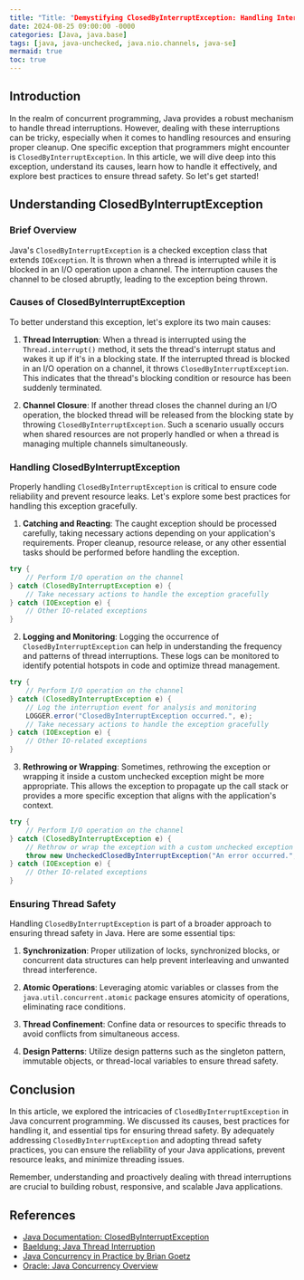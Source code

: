 ```yaml
---
title: "Title: "Demystifying ClosedByInterruptException: Handling Interruptions Safely in Java""
date: 2024-08-25 09:00:00 -0000
categories: [Java, java.base]
tags: [java, java-unchecked, java.nio.channels, java-se]
mermaid: true
toc: true
---
```



## Introduction

In the realm of concurrent programming, Java provides a robust mechanism to handle thread interruptions. However, dealing with these interruptions can be tricky, especially when it comes to handling resources and ensuring proper cleanup. One specific exception that programmers might encounter is `ClosedByInterruptException`. In this article, we will dive deep into this exception, understand its causes, learn how to handle it effectively, and explore best practices to ensure thread safety. So let's get started!

## Understanding ClosedByInterruptException

### Brief Overview

Java's `ClosedByInterruptException` is a checked exception class that extends `IOException`. It is thrown when a thread is interrupted while it is blocked in an I/O operation upon a channel. The interruption causes the channel to be closed abruptly, leading to the exception being thrown.

### Causes of ClosedByInterruptException

To better understand this exception, let's explore its two main causes:

1. **Thread Interruption**: When a thread is interrupted using the `Thread.interrupt()` method, it sets the thread's interrupt status and wakes it up if it's in a blocking state. If the interrupted thread is blocked in an I/O operation on a channel, it throws `ClosedByInterruptException`. This indicates that the thread's blocking condition or resource has been suddenly terminated.

2. **Channel Closure**: If another thread closes the channel during an I/O operation, the blocked thread will be released from the blocking state by throwing `ClosedByInterruptException`. Such a scenario usually occurs when shared resources are not properly handled or when a thread is managing multiple channels simultaneously.

### Handling ClosedByInterruptException

Properly handling `ClosedByInterruptException` is critical to ensure code reliability and prevent resource leaks. Let's explore some best practices for handling this exception gracefully.

1. **Catching and Reacting**: The caught exception should be processed carefully, taking necessary actions depending on your application's requirements. Proper cleanup, resource release, or any other essential tasks should be performed before handling the exception.

```java
try {
    // Perform I/O operation on the channel
} catch (ClosedByInterruptException e) {
    // Take necessary actions to handle the exception gracefully
} catch (IOException e) {
    // Other IO-related exceptions
}
```

2. **Logging and Monitoring**: Logging the occurrence of `ClosedByInterruptException` can help in understanding the frequency and patterns of thread interruptions. These logs can be monitored to identify potential hotspots in code and optimize thread management.

```java
try {
    // Perform I/O operation on the channel
} catch (ClosedByInterruptException e) {
    // Log the interruption event for analysis and monitoring
    LOGGER.error("ClosedByInterruptException occurred.", e);
    // Take necessary actions to handle the exception gracefully
} catch (IOException e) {
    // Other IO-related exceptions
}
```

3. **Rethrowing or Wrapping**: Sometimes, rethrowing the exception or wrapping it inside a custom unchecked exception might be more appropriate. This allows the exception to propagate up the call stack or provides a more specific exception that aligns with the application's context.

```java
try {
    // Perform I/O operation on the channel
} catch (ClosedByInterruptException e) {
    // Rethrow or wrap the exception with a custom unchecked exception
    throw new UncheckedClosedByInterruptException("An error occurred.", e);
} catch (IOException e) {
    // Other IO-related exceptions
}
```

### Ensuring Thread Safety

Handling `ClosedByInterruptException` is part of a broader approach to ensuring thread safety in Java. Here are some essential tips:

1. **Synchronization**: Proper utilization of locks, synchronized blocks, or concurrent data structures can help prevent interleaving and unwanted thread interference.

2. **Atomic Operations**: Leveraging atomic variables or classes from the `java.util.concurrent.atomic` package ensures atomicity of operations, eliminating race conditions.

3. **Thread Confinement**: Confine data or resources to specific threads to avoid conflicts from simultaneous access.

4. **Design Patterns**: Utilize design patterns such as the singleton pattern, immutable objects, or thread-local variables to ensure thread safety.

## Conclusion

In this article, we explored the intricacies of `ClosedByInterruptException` in Java concurrent programming. We discussed its causes, best practices for handling it, and essential tips for ensuring thread safety. By adequately addressing `ClosedByInterruptException` and adopting thread safety practices, you can ensure the reliability of your Java applications, prevent resource leaks, and minimize threading issues.

Remember, understanding and proactively dealing with thread interruptions are crucial to building robust, responsive, and scalable Java applications.

## References
- [Java Documentation: ClosedByInterruptException](https://docs.oracle.com/javase/8/docs/api/java/nio/channels/ClosedByInterruptException.html)
- [Baeldung: Java Thread Interruption](https://www.baeldung.com/java-thread-interrupt)
- [Java Concurrency in Practice by Brian Goetz](https://jcip.net/)
- [Oracle: Java Concurrency Overview](https://docs.oracle.com/javase/tutorial/essential/concurrency/index.html)